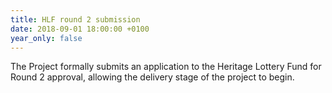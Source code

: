 ```yaml
---
title: HLF round 2 submission
date: 2018-09-01 18:00:00 +0100
year_only: false
---
```

The Project formally submits an application to the Heritage Lottery Fund for Round 2 approval, allowing the delivery stage of the project to begin.
